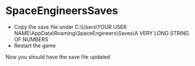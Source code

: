 # SpaceEngineersSaves

* Copy the save file under C:\Users\YOUR USER NAME\AppData\Roaming\SpaceEngineers\Saves\A VERY LONG STRING OF NUMBERS
* Restart the game

Now you should have the save file updated
